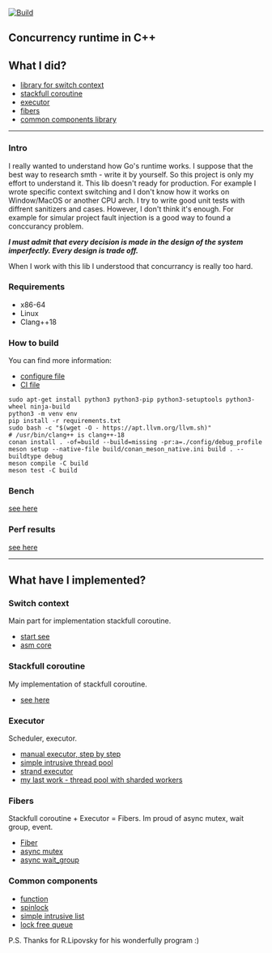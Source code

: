 [![Build](https://github.com/k-morozov/go-runtime/actions/workflows/meson.yaml/badge.svg?branch=master)](https://github.com/k-morozov/go-runtime/actions/workflows/meson.yaml)

## Concurrency runtime in  C++

## What I did?

- [library for switch context](#switch-context)
- [stackfull coroutine](#stackfull-coroutine)
- [executor](#executor)
- [fibers](#fibers)
- [common components library](#common-components)

----------------------------------------
### Intro

I really wanted to understand how Go's runtime works. I suppose that the best way to research smth - write it by yourself. So this project is only my effort to understand it. This lib doesn't ready for production. For example I wrote specific context switching and I don't know how it works on Window/MacOS or another CPU arch. I try to write good unit tests with diffrent sanitizers and cases. However, I don't think it's enough. For example for simular project fault injection is a good way to found a conccurancy problem. 

***I must admit that every decision is made in the design of the system imperfectly. Every design is trade off.***

When I work with this lib I understood that concurrancy is really too hard.

### Requirements

- x86-64
- Linux
- Clang++18

### How to build

You can find more information:
- [configure file](tools/configure.py)
- [CI file](.github/workflows/target_build_types.yaml)

```shell
sudo apt-get install python3 python3-pip python3-setuptools python3-wheel ninja-build
python3 -m venv env
pip install -r requirements.txt
sudo bash -c "$(wget -O - https://apt.llvm.org/llvm.sh)"
# /usr/bin/clang++ is clang++-18
conan install . -of=build --build=missing -pr:a=./config/debug_profile
meson setup --native-file build/conan_meson_native.ini build . --buildtype debug
meson compile -C build
meson test -C build
```

### Bench

[see here](bench/readme.md)

### Perf results

[see here](doc/workload.svg)

-----------------------------------------------

## What have I implemented?

### Switch context

Main part for implementation stackfull coroutine.

- [start see](src/context/context.h)
- [asm core](src/context/buffer/prepare_context.s)

### Stackfull coroutine

My implementation of stackfull coroutine.

- [see here](src/coro/stackfull_coro.h)

### Executor

Scheduler, executor.

- [manual executor, step by step](src/executor/manual/intrusive_manual_executor.h)
- [simple intrusive thread pool](src/executor/pool/intrusive_pool.h)
- [strand executor](src/executor/strand/intrusive_strand.h)
- [my last work - thread pool with sharded workers](src/executor/pool/distributed_pool.h)

### Fibers

Stackfull coroutine + Executor = Fibers. Im proud of async mutex, wait group, event.

- [Fiber](src/fiber/awaiter_fiber.h)
- [async mutex](src/fiber/sync/async_mutex.h)
- [async wait_group](src/fiber/sync/wait_group.h)

### Common components

- [function](src/components/function/basic_function.h)
- [spinlock](src/components/sync/spinLock.h)
- [simple intrusive list](src/components/intrusive/list.h)
- [lock free queue](src/components/lock_free/simple_ms_queue.h)

P.S. Thanks for R.Lipovsky for his wonderfully program :)